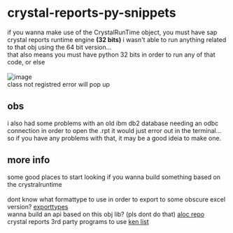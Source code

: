 # crystal-reports-py-snippets

if you wanna make use of the CrystalRunTime object, you must have sap crystal reports runtime engine **(32 bits)** i wasn't able to run anything related to that obj using the 64 bit version...<br>
that also means you must have python 32 bits in order to run any of that code, or else<br><br>
![image](https://github.com/braziliancheater/crystal-reports-py-snippets/assets/26980638/13fbe980-9fc2-41ca-87ff-c8aadb556046)
<br>class not registred error will pop up
<br>
## obs
i also had some problems with an old ibm db2 database needing an odbc connection in order to open the .rpt it would just error out in the terminal... so if you have any problems with that, it may be a good ideia to make one.
## more info
some good places to start looking if you wanna build something based on the crystralruntime <br><br>
dont know what formattype to use in order to export to some obscure excel version? [exporttypes](https://www.tek-tips.com/faqs.cfm?fid=3331)<br>
wanna build an api based on this obj lib? (pls dont do that) [aloc repo](https://github.com/alocshrestha/Crystal_API)<br>
crystal reports 3rd party programs to use [ken list](https://kenhamady.com/productlinks/default.html#desktopsched)
